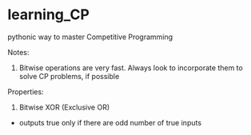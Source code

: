 # learning_CP
pythonic way to master Competitive Programming

Notes:
1. Bitwise operations are very fast. Always look to incorporate them to solve CP problems, if possible

Properties:
1. Bitwise XOR (Exclusive OR)
- outputs true only if there are odd number of true inputs